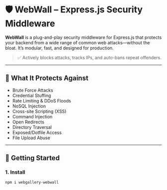 # 🛡️ WebWall – Express.js Security Middleware

**WebWall** is a plug-and-play security middleware for Express.js that protects your backend from a wide range of common web attacks—without the bloat. It’s modular, fast, and designed for production.

> ✅ Actively blocks attacks, tracks IPs, and auto-bans repeat offenders.

---

## 🔐 What It Protects Against

- Brute Force Attacks  
- Credential Stuffing  
- Rate Limiting & DDoS Floods  
- NoSQL Injection  
- Cross-site Scripting (XSS)  
- Command Injection  
- Open Redirects  
- Directory Traversal  
- Exposed/Dotfile Access  
- File Upload Abuse   

---

## 🚀 Getting Started

### 1. Install

```bash
npm i webgallery-webwall

